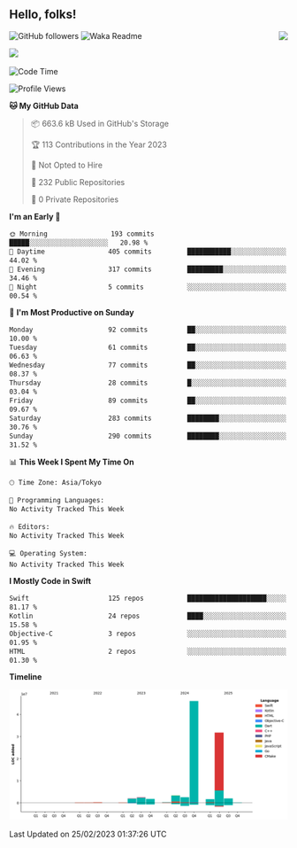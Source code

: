## Hello, folks! 

<p>
<img align="right" src="https://media.giphy.com/media/26ufdb3cYKwbRtYVW/giphy.gif" style="max-width:100%;" height="150px">
 
![GitHub followers](https://img.shields.io/github/followers/YamamotoDesu?label=Follow&style=social)
![Waka Readme](https://github.com/YamamotoDesu/YamamotoDesu/workflows/Waka%20Readme/badge.svg)

![](https://github-profile-summary-cards.vercel.app/api/cards/profile-details?username=YamamotoDesu&theme=vue)

<!--START_SECTION:waka-->
![Code Time](http://img.shields.io/badge/Code%20Time-207%20hrs%2025%20mins-blue)

![Profile Views](http://img.shields.io/badge/Profile%20Views-5-blue)

**🐱 My GitHub Data** 

> 📦 663.6 kB Used in GitHub's Storage 
 > 
> 🏆 113 Contributions in the Year 2023
 > 
> 🚫 Not Opted to Hire
 > 
> 📜 232 Public Repositories 
 > 
> 🔑 0 Private Repositories 
 > 
**I'm an Early 🐤** 

```text
🌞 Morning                193 commits         █████░░░░░░░░░░░░░░░░░░░░   20.98 % 
🌆 Daytime                405 commits         ███████████░░░░░░░░░░░░░░   44.02 % 
🌃 Evening                317 commits         █████████░░░░░░░░░░░░░░░░   34.46 % 
🌙 Night                  5 commits           ░░░░░░░░░░░░░░░░░░░░░░░░░   00.54 % 
```
📅 **I'm Most Productive on Sunday** 

```text
Monday                   92 commits          ██░░░░░░░░░░░░░░░░░░░░░░░   10.00 % 
Tuesday                  61 commits          ██░░░░░░░░░░░░░░░░░░░░░░░   06.63 % 
Wednesday                77 commits          ██░░░░░░░░░░░░░░░░░░░░░░░   08.37 % 
Thursday                 28 commits          █░░░░░░░░░░░░░░░░░░░░░░░░   03.04 % 
Friday                   89 commits          ██░░░░░░░░░░░░░░░░░░░░░░░   09.67 % 
Saturday                 283 commits         ████████░░░░░░░░░░░░░░░░░   30.76 % 
Sunday                   290 commits         ████████░░░░░░░░░░░░░░░░░   31.52 % 
```


📊 **This Week I Spent My Time On** 

```text
🕑︎ Time Zone: Asia/Tokyo

💬 Programming Languages: 
No Activity Tracked This Week

🔥 Editors: 
No Activity Tracked This Week

💻 Operating System: 
No Activity Tracked This Week
```

**I Mostly Code in Swift** 

```text
Swift                    125 repos           ████████████████████░░░░░   81.17 % 
Kotlin                   24 repos            ████░░░░░░░░░░░░░░░░░░░░░   15.58 % 
Objective-C              3 repos             ░░░░░░░░░░░░░░░░░░░░░░░░░   01.95 % 
HTML                     2 repos             ░░░░░░░░░░░░░░░░░░░░░░░░░   01.30 % 
```



**Timeline**

![Lines of Code chart](https://raw.githubusercontent.com/YamamotoDesu/YamamotoDesu/main/assets/bar_graph.png)


 Last Updated on 25/02/2023 01:37:26 UTC
<!--END_SECTION:waka-->


